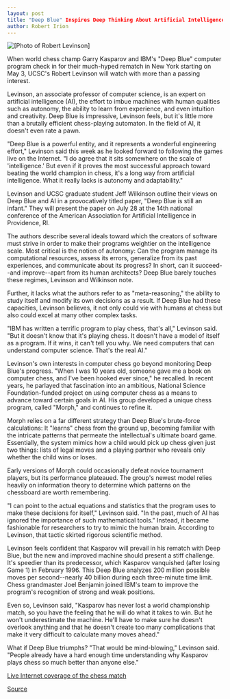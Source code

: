 ```yaml
---
layout: post
title: "Deep Blue" Inspires Deep Thinking About Artificial Intelligence By Computer Scientist
author: Robert Irion
---
```


![\[Photo of Robert Levinson\]][1] 

When world chess champ Garry Kasparov and IBM's "Deep Blue" computer program check in for their much-hyped rematch in New York starting on May 3, UCSC's Robert Levinson will watch with more than a passing interest.

Levinson, an associate professor of computer science, is an expert on artificial intelligence (AI), the effort to imbue machines with human qualities such as autonomy, the ability to learn from experience, and even intuition and creativity. Deep Blue is impressive, Levinson feels, but it's little more than a brutally efficient chess-playing automaton. In the field of AI, it doesn't even rate a pawn.

"Deep Blue is a powerful entity, and it represents a wonderful engineering effort," Levinson said this week as he looked forward to following the games live on the Internet. "I do agree that it sits somewhere on the scale of 'intelligence.' But even if it proves the most successful approach toward beating the world champion in chess, it's a long way from artificial intelligence. What it really lacks is autonomy and adaptability."

Levinson and UCSC graduate student Jeff Wilkinson outline their views on Deep Blue and AI in a provocatively titled paper, "Deep Blue is still an infant." They will present the paper on July 28 at the 14th national conference of the American Association for Artificial Intelligence in Providence, RI.

The authors describe several ideals toward which the creators of software must strive in order to make their programs weightier on the intelligence scale. Most critical is the notion of autonomy: Can the program manage its computational resources, assess its errors, generalize from its past experiences, and communicate about its progress? In short, can it succeed--and improve--apart from its human architects? Deep Blue barely touches these regimes, Levinson and Wilkinson note.

Further, it lacks what the authors refer to as "meta-reasoning," the ability to study itself and modify its own decisions as a result. If Deep Blue had these capacities, Levinson believes, it not only could vie with humans at chess but also could excel at many other complex tasks.

"IBM has written a terrific program to play chess, that's all," Levinson said. "But it doesn't know that it's playing chess. It doesn't have a model of itself as a program. If it wins, it can't tell you why. We need computers that can understand computer science. That's the real AI."

Levinson's own interests in computer chess go beyond monitoring Deep Blue's progress. "When I was 10 years old, someone gave me a book on computer chess, and I've been hooked ever since," he recalled. In recent years, he parlayed that fascination into an ambitious, National Science Foundation-funded project on using computer chess as a means to advance toward certain goals in AI. His group developed a unique chess program, called "Morph," and continues to refine it.

Morph relies on a far different strategy than Deep Blue's brute-force calculations: It "learns" chess from the ground up, becoming familiar with the intricate patterns that permeate the intellectual's ultimate board game. Essentially, the system mimics how a child would pick up chess given just two things: lists of legal moves and a playing partner who reveals only whether the child wins or loses.

Early versions of Morph could occasionally defeat novice tournament players, but its performance plateaued. The group's newest model relies heavily on information theory to determine which patterns on the chessboard are worth remembering.

"I can point to the actual equations and statistics that the program uses to make these decisions for itself," Levinson said. "In the past, much of AI has ignored the importance of such mathematical tools." Instead, it became fashionable for researchers to try to mimic the human brain. According to Levinson, that tactic skirted rigorous scientific method.

Levinson feels confident that Kasparov will prevail in his rematch with Deep Blue, but the new and improved machine should present a stiff challenge. It's speedier than its predecessor, which Kasparov vanquished (after losing Game 1) in February 1996. This Deep Blue analyzes 200 million possible moves per second--nearly 40 billion during each three-minute time limit. Chess grandmaster Joel Benjamin joined IBM's team to improve the program's recognition of strong and weak positions.

Even so, Levinson said, "Kasparov has never lost a world championship match, so you have the feeling that he will do what it takes to win. But he won't underestimate the machine. He'll have to make sure he doesn't overlook anything and that he doesn't create too many complications that make it very difficult to calculate many moves ahead."

What if Deep Blue triumphs? "That would be mind-blowing," Levinson said. "People already have a hard enough time understanding why Kasparov plays chess so much better than anyone else."

[Live Internet coverage of the chess match][2]

[1]: http://www1.ucsc.edu/oncampus/art/robert_levinson.gif
[2]: http://www.chess.ibm.com/watch/html/c.html

[Source](http://www1.ucsc.edu/oncampus/currents/97-05-05/chess.htm "Permalink to Deep Blue is still an infant: 05-05-97")
